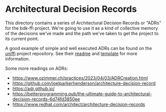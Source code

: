 # Architectural Decision Records

This directory contains a series of Architectural Decision Records or "ADRs" for the bdk-ffi project. We're going to use it as a kind of collective memory of the decisions we've made and the path we've taken to get the project to its current point.

A good example of simple and well executed ADRs can be found on the [uniffi](https://github.com/mozilla/uniffi-rs/) project repository. See their [readme](https://github.com/mozilla/uniffi-rs/tree/main/docs/adr) and [template](https://github.com/mozilla/uniffi-rs/blob/main/docs/adr/template.md) for more information.

Some more readings on ADRs:
- https://www.ozimmer.ch/practices/2023/04/03/ADRCreation.html
- https://github.com/joelparkerhenderson/architecture-decision-record
- https://adr.github.io/
- https://betterprogramming.pub/the-ultimate-guide-to-architectural-decision-records-6d74fd3850ee
- https://www.redhat.com/architect/architecture-decision-records

